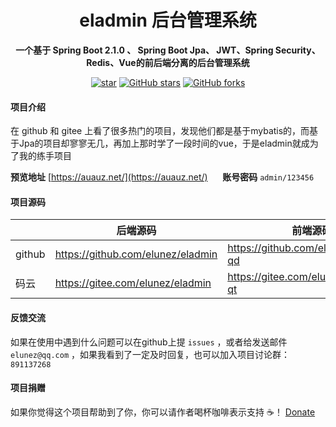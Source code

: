 <h1 style="text-align: center">eladmin 后台管理系统</h1>
<p align="center"><b>一个基于 Spring Boot 2.1.0 、 Spring Boot Jpa、 JWT、Spring Security、Redis、Vue的前后端分离的后台管理系统</b></p>
<div style="text-align: center">

[![star](https://gitee.com/elunez/eladmin/badge/star.svg?theme=white)](https://gitee.com/elunez/eladmin/stargazers)
[![GitHub stars](https://img.shields.io/github/stars/elunez/eladmin.svg?style=social&label=Stars)](https://github.com/elunez/eladmin)
[![GitHub forks](https://img.shields.io/github/forks/elunez/eladmin.svg?style=social&label=Fork)](https://github.com/elunez/eladmin)
</div>



#### 项目介绍

在 github 和 gitee 上看了很多热门的项目，发现他们都是基于mybatis的，而基于Jpa的项目却寥寥无几，再加上那时学了一段时间的vue，于是eladmin就成为了我的练手项目

**预览地址** [https://auauz.net/](https://auauz.net/)
&nbsp;&nbsp;&nbsp;&nbsp;
 **账号密码**  ````admin/123456````

#### 项目源码
|     |   后端源码  |   前端源码  |
|---  |--- | --- |
|  github   |  https://github.com/elunez/eladmin   |  https://github.com/elunez/eladmin-qd   |
|  码云   |  https://gitee.com/elunez/eladmin   |  https://gitee.com/elunez/eladmin-qt   |

#### 反馈交流
如果在使用中遇到什么问题可以在github上提 ````issues```` ，或者给发送邮件 ````elunez@qq.com```` ，如果我看到了一定及时回复，也可以加入项目讨论群： ```891137268```

#### 项目捐赠
如果你觉得这个项目帮助到了你，你可以请作者喝杯咖啡表示支持 ☕️！ [Donate](https://docs.auauz.net/#/jz)